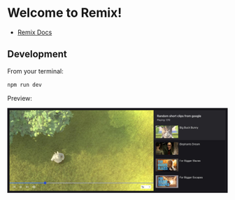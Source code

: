 # Welcome to Remix!

- [Remix Docs](https://remix.run/docs)

## Development

From your terminal:

```sh
npm run dev
```

Preview:

![alt text](https://github.com/davidalekna/xstate-video-player/blob/main/preview.jpg)
